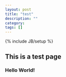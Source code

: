 ```yaml
---
layout: post
title: "test"
description: ""
category: 
tags: []
---
```

{% include JB/setup %}
## This is a test page

### Hello World!
